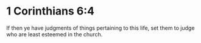 # 1 Corinthians 6:4

If then ye have judgments of things pertaining to this life, set them to judge who are least esteemed in the church.